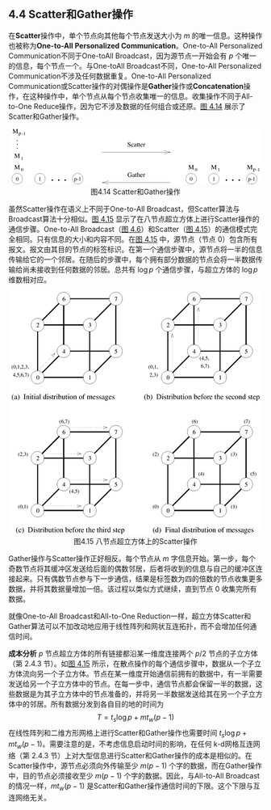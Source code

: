 ## 4.4 Scatter和Gather操作

在**Scatter**操作中，单个节点向其他每个节点发送大小为 $m$ 的唯一信息。这种操作也被称为**One-to-All Personalized Communication**。One-to-All Personalized Communication不同于One-toAll Broadcast，因为源节点一开始会有 $p$ 个唯一的信息，每个节点一个。与One-toAll Broadcast不同，One-to-All Personalized Communication不涉及任何数据重复。One-to-All Personalized Communication或Scatter操作的对偶操作是**Gather**操作或**Concatenation**操作，在这种操作中，单个节点从每个节点收集唯一的信息。收集操作不同于All-to-One Reduce操作，因为它不涉及数据的任何组合或还原。[图 4.14](#fig4.14) 展示了Scatter和Gather操作。

<div align="center" id="fig4.14" name="fig4.14">
	<img src="./images/image-20240617181337426.png"/>
    <div>
        图4.14 Scatter和Gather操作
    </div>
</div>

虽然Scatter操作在语义上不同于One-to-All Broadcast，但Scatter算法与Broadcast算法十分相似。[图 4.15](#fig4.15) 显示了在八节点超立方体上进行Scatter操作的通信步骤。One-to-All Broadcast（[图 4.6](#fig4.6)）和Scatter（[图 4.15](#fig4.15)）的通信模式完全相同。只有信息的大小和内容不同。在[图 4.15](#fig4.15) 中，源节点（节点 0）包含所有报文。报文由其目的节点的标签标识。在第一个通信步骤中，源节点将一半的信息传输给它的一个邻居。在随后的步骤中，每个拥有部分数据的节点会将一半数据传输给尚未接收到任何数据的邻居。总共有 ${\log p}$ 个通信步骤，与超立方体的 $\log{p}$ 维数相对应。

<div align="center" id="fig4.15" name="fig4.15">
    <img src="./images/image-20240617181731590.png"/>
    <div>
        图4.15 八节点超立方体上的Scatter操作
    </div>
</div>

Gather操作与Scatter操作正好相反。每个节点从 $m$ 字信息开始。第一步，每个奇数节点将其缓冲区发送给后面的偶数邻居，后者将收到的信息与自己的缓冲区连接起来。只有偶数节点参与下一步通信，结果是标签数为四的倍数的节点收集更多数据，并将其数据量增加一倍。该过程以类似方式继续，直到节点 0 收集完所有数据。

就像One-to-All Broadcast和All-to-One Reduction一样，超立方体Scatter和Gather算法可以不加改动地应用于线性阵列和网状互连拓扑，而不会增加任何通信时间。

**成本分析** $p$ 节点超立方体的所有链接都沿某一维度连接两个 $p/2$​ 节点的子立方体（第 2.4.3 节）。如[图 4.15](#fig4.15) 所示，在散点操作的每个通信步骤中，数据从一个子立方体流向另一个子立方体。节点在某一维度开始通信前拥有的数据中，有一半需要发送给另一个子立方体中的节点。在每一步中，通信节点都会保留一半的数据，这些数据是为其子立方体中的节点准备的，并将另一半数据发送给其在另一个子立方体中的邻居。所有数据分发到各自目的地的时间为
$$
T=t_s\log{p}+mt_w(p-1)
$$
在线性阵列和二维方形网格上进行Scatter和Gather操作也需要时间 $t_s\log{p}+mt_w(p-1)$。需要注意的是，不考虑信息启动时间的影响，在任何 k-d网格互连网络（第 2.4.3 节）上对大型信息进行Scatter和Gather操作的成本是相似的。在Scatter操作中，源节点必须向外传输至少 $m(p-1)$ 个字的数据，而在Gather操作中，目的节点必须接收至少 $m(p-1)$ 个字的数据。因此，与All-to-All Broadcast的情况一样，$mt_w(p-1)$ 是Scatter和Gather操作通信时间的下限。这个下限与互连网络无关。